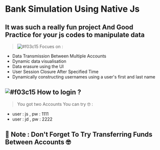 # Bank Simulation Using Native Js

## It was such a really fun project And Good Practice for your js codes to manipulate data
> ![#f03c15](https://via.placeholder.com/15/f03c15/f03c15.png) Focues on :
 - Data Transmission Between Multiple Accounts
 - Dynamic data visualisation
 - Data erasure using the UI
 - User Session Closure After Specified Time
 - Dynamically constructing usernames using a user's first and last name
 ## ![#f03c15](https://via.placeholder.com/15/f03c15/f03c15.png) How to login ?
 > You got two Accounts You can try :nerd_face: :
 - user : js , pw : 1111
 - user : jd , pw : 2222
## 🔴 Note : Don't Forget To Try Transferring Funds Between Accounts :nerd_face:
